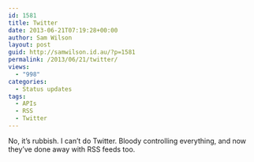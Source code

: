 ```yaml
---
id: 1581
title: Twitter
date: 2013-06-21T07:19:28+00:00
author: Sam Wilson
layout: post
guid: http://samwilson.id.au/?p=1581
permalink: /2013/06/21/twitter/
views:
  - "998"
categories:
  - Status updates
tags:
  - APIs
  - RSS
  - Twitter
---
```

No, it’s rubbish. I can’t do Twitter. Bloody controlling everything, and now they’ve done away with RSS feeds too.